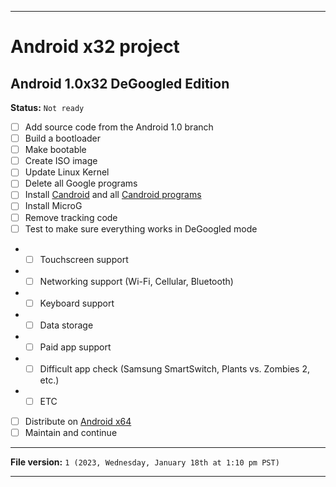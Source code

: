 
***

# Android x32 project

## Android 1.0x32 DeGoogled Edition

**Status:** `Not ready`

- [ ] Add source code from the Android 1.0 branch
- [ ] Build a bootloader
- [ ] Make bootable
- [ ] Create ISO image
- [ ] Update Linux Kernel
- [ ] Delete all Google programs
- [ ] Install [Candroid](https://github.com/seanpm2001/Candroid/) and all [Candroid programs](https://github.com/seanpm2001/Candroid/tree/main/Candroid-Catalogue/)
- [ ] Install MicroG
- [ ] Remove tracking code
- [ ] Test to make sure everything works in DeGoogled mode
- - [ ] Touchscreen support
- - [ ] Networking support (Wi-Fi, Cellular, Bluetooth)
- - [ ] Keyboard support
- - [ ] Data storage
- - [ ] Paid app support
- - [ ] Difficult app check (Samsung SmartSwitch, Plants vs. Zombies 2, etc.)
- - [ ] ETC
- [ ] Distribute on [Android x64](https://archive.org/details/@android-x64)
- [ ] Maintain and continue

***

**File version:** `1 (2023, Wednesday, January 18th at 1:10 pm PST)`

***

